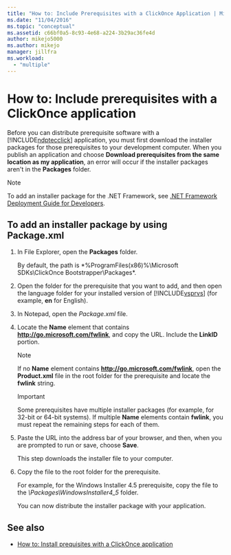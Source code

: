 ```yaml
---
title: "How to: Include Prerequisites with a ClickOnce Application | Microsoft Docs"
ms.date: "11/04/2016"
ms.topic: "conceptual"
ms.assetid: c66bf0a5-8c93-4e68-a224-3b29ac36fe4d
author: mikejo5000
ms.author: mikejo
manager: jillfra
ms.workload:
  - "multiple"
---
```

# How to: Include prerequisites with a ClickOnce application
Before you can distribute prerequisite software with a [!INCLUDE[ndptecclick](../deployment/includes/ndptecclick_md.md)] application, you must first download the installer packages for those prerequisites to your development computer. When you publish an application and choose **Download prerequisites from the same location as my application**, an error will occur if the installer packages aren't in the **Packages** folder.

> [!NOTE]
>  To add an installer package for the .NET Framework, see [.NET Framework Deployment Guide for Developers](/dotnet/framework/deployment/deployment-guide-for-developers).

##  <a name="Package"></a> To add an installer package by using Package.xml

1. In File Explorer, open the **Packages** folder.

    By default, the path is *%ProgramFiles(x86)%\Microsoft SDKs\ClickOnce Bootstrapper\Packages\*.

2. Open the folder for the prerequisite that you want to add, and then open the language folder for your installed version of [!INCLUDE[vsprvs](../code-quality/includes/vsprvs_md.md)] (for example, **en** for English).

3. In Notepad, open the *Package.xml* file.

4. Locate the **Name** element that contains **http://go.microsoft.com/fwlink**, and copy the URL. Include the **LinkID** portion.

   > [!NOTE]
   >  If no **Name** element contains **http://go.microsoft.com/fwlink**, open the **Product.xml** file in the root folder for the prerequisite and locate the **fwlink** string.

   > [!IMPORTANT]
   >  Some prerequisites have multiple installer packages (for example, for 32-bit or 64-bit systems). If multiple **Name** elements contain **fwlink**, you must repeat the remaining steps for each of them.

5. Paste the URL into the address bar of your browser, and then, when you are prompted to run or save, choose **Save**.

    This step downloads the installer file to your computer.

6. Copy the file to the root folder for the prerequisite.

    For example, for the Windows Installer 4.5 prerequisite, copy the file to the *\Packages\WindowsInstaller4_5* folder.

    You can now distribute the installer package with your application.

## See also
- [How to: Install prequisites with a ClickOnce application](../deployment/how-to-install-prerequisites-with-a-clickonce-application.md)

